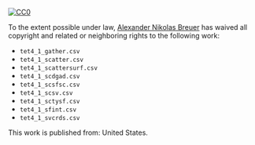 [![CC0](http://i.creativecommons.org/p/zero/1.0/88x31.png)](http://creativecommons.org/publicdomain/zero/1.0/)

To the extent possible under law, [Alexander Nikolas Breuer](http://dial3343.org) has waived all copyright and related or neighboring rights to the following work:

* `tet4_1_gather.csv`
* `tet4_1_scatter.csv`
* `tet4_1_scattersurf.csv`
* `tet4_1_scdgad.csv`
* `tet4_1_scsfsc.csv`
* `tet4_1_scsv.csv`
* `tet4_1_sctysf.csv`
* `tet4_1_sfint.csv`
* `tet4_1_svcrds.csv`

This work is published from: United States.
